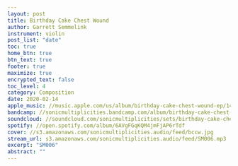 ```yaml
---
layout: post
title: Birthday Cake Chest Wound
author: Garrett Semmelink
instrument: violin
post_list: "date"
toc: true
home_btn: true
btn_text: true
footer: true
maximize: true
encrypted_text: false
toc_level: 4
category: Composition
date: 2020-02-14
apple_music: //music.apple.com/us/album/birthday-cake-chest-wound-ep/1494530090
bandcamp: //sonicmultiplicities.bandcamp.com/album/birthday-cake-chest-wound
soundcloud: //soundcloud.com/sonicmultiplicities/sets/birthday-cake-chest-wound
spotify: //open.spotify.com/album/6AVgFGqKQM4jmFjAP6rTdf
cover: //s3.amazonaws.com/sonicmultiplicities.audio/feed/bccw.jpg
stream_url: s3.amazonaws.com/sonicmultiplicities.audio/feed/SM006.mp3
excerpt: "SM006"
abstract: ""
---
```

